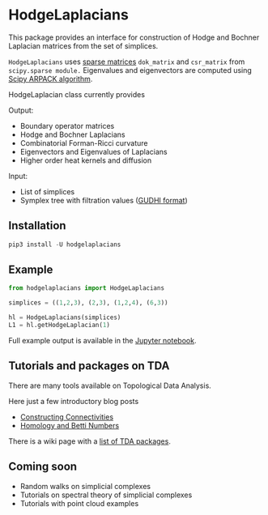 # HodgeLaplacians

This package provides an interface for construction of Hodge and Bochner Laplacian matrices from the set of simplices. 

`HodgeLaplacians` uses [sparse matrices](https://docs.scipy.org/doc/scipy/reference/sparse.html) `dok_matrix` and `csr_matrix` from `scipy.sparse module.` Eigenvalues and eigenvectors are computed using [Scipy ARPACK algorithm](https://docs.scipy.org/doc/scipy/reference/tutorial/arpack.html).

HodgeLaplacian class currently provides

Output:
* Boundary operator matrices
* Hodge and Bochner Laplacians
* Combinatorial Forman-Ricci curvature
* Eigenvectors and Eigenvalues of Laplacians
* Higher order heat kernels and diffusion

Input:
* List of simplices
* Symplex tree with filtration values ([GUDHI format](http://gudhi.gforge.inria.fr/python/latest/simplex_tree_ref.html#gudhi.SimplexTree.get_skeleton))


## Installation
```python
pip3 install -U hodgelaplacians
```

## Example
```python
from hodgelaplacians import HodgeLaplacians

simplices = ((1,2,3), (2,3), (1,2,4), (6,3))

hl = HodgeLaplacians(simplices)
L1 = hl.getHodgeLaplacian(1)
```

Full example output is available in the [Jupyter notebook](examples/laplacians_combinatorial_data.ipynb).


## Tutorials and packages on TDA

There are many tools available on Topological Data Analysis.

Here just a few introductory blog posts
* [Constructing Connectivities](https://datawarrior.wordpress.com/2015/09/14/tda-2-constructing-connectivities/)
* [Homology and Betti Numbers](https://datawarrior.wordpress.com/2015/11/03/tda-3-homology-and-betti-numbers/)

There is a wiki page with a [list of TDA packages](https://en.wikipedia.org/wiki/Persistent_homology#Computation).

## Coming soon
* Random walks on simplicial complexes
* Tutorials on spectral theory of simplicial complexes
* Tutorials with point cloud examples 